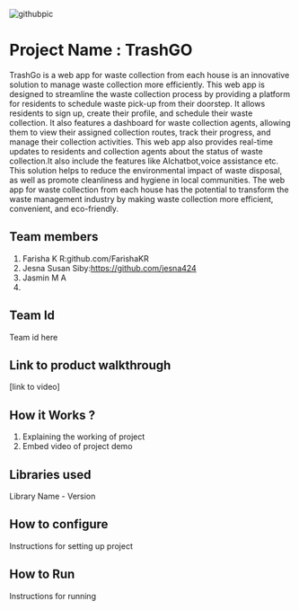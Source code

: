 ![githubpic](https://user-images.githubusercontent.com/126552313/221784874-670cd550-8440-4f18-bc5e-44257752c230.png)

# Project Name : TrashGO
TrashGo is a web app for waste collection from each house is an innovative solution to manage waste collection more efficiently. This web app is designed to streamline the waste collection process by providing a platform for residents to schedule waste pick-up from their doorstep. It allows residents to sign up, create their profile, and schedule their waste collection. It  also features a dashboard for waste collection agents, allowing them to view their assigned collection routes, track their progress, and manage their collection activities. This web  app also provides real-time updates to residents and collection agents about the status of waste collection.It also include the features like AIchatbot,voice assistance etc. This solution helps to reduce the environmental impact of waste disposal, as well as promote cleanliness and hygiene in local communities. The web app for waste collection from each house has the potential to transform the waste management industry by making waste collection more efficient, convenient, and eco-friendly.
## Team members
1. Farisha K R:github.com/FarishaKR
2. Jesna Susan Siby:https://github.com/jesna424
3. Jasmin M A
4.
## Team Id
Team id here
## Link to product walkthrough
[link to video]
## How it Works ?
1. Explaining the working of project
2. Embed video of project demo
## Libraries used
Library Name - Version
## How to configure
Instructions for setting up project
## How to Run
Instructions for running
